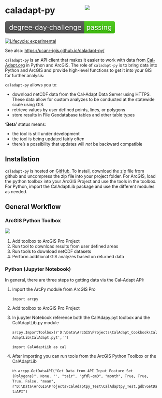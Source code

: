 
<!-- README.md is generated from README.Rmd. Please edit that file -->

# caladapt-py <img src="https://ucanr-igis.github.io/caladapt-py/reference/figures/caladaptpy-beta_logo.svg" align="right" width="240" />

<!-- badges: start -->
[![degree-day-challenge: passing](https://raw.githubusercontent.com/ucanr-igis/degree-day-challenge/main/badges/degree-day-challenge-passing.svg)](https://ucanr-igis.github.io/degree-day-challenge/)


[![Lifecycle:
experimental](https://img.shields.io/badge/lifecycle-experimental-orange.svg)](https://www.tidyverse.org/lifecycle/#experimental)
<!-- badges: end -->

See also: <https://ucanr-igis.github.io/caladapt-py/>

`caladapt-py` is an API client that makes it easier to work with data from [Cal-Adapt.org](https://cal-adapt.org/) in Python and ArcGIS. The role of `caladapt-py` is to bring data into Python and ArcGIS and provide high-level functions to get it into your GIS for further analysis:

`caladapt-py` allows you to:

*   download netCDF data from the Cal-Adapt Data Server using HTTPS. These data allow for custom analyzes to be conducted at the statewide scale using GIS.
*   retrieve values by user defined points, lines, or polygons
*   store results in File Geodatabase tables and other table types

**‘Beta’** status means:

*   the tool is still under development
*   the tool is being updated fairly often
*   there’s a possibility that updates will _not_ be backward compatible

[](#installation)Installation
-----------------------------

`caladapt-py` is hosted on [GitHub](https://github.com/ucanr-igis/caladapt-py). To install, download the [zip](https://github.com/UCANR-IGIS/caladapt-py/archive/refs/heads/master.zip) file from github and uncompress the zip file into your project folder. For ArcGIS, load the python toolbox into your ArcGIS Project and use the tools in the toolbox. For Python, import the CalAdaptLib package and use the different modules as needed.

[](#general-workflow)General Workflow
-------------------------------------

### ArcGIS Python Toolbox
<img src="https://ucanr-igis.github.io/caladapt-py/reference/figures/pythonToolbox.png"/>

1. Add toolbox to ArcGIS Pro Project
2. Run tool to download results from user defined areas
3. Run tools to download netCDF datasets
4. Perform additional GIS analyzes based on returned data

### Python (Jupyter Notebook)

In general, there are three steps to getting data via the Cal-Adapt API:

1. Import the ArcPy module from ArcGIS Pro
    
    `import arcpy`
    
2. Add toolbox to ArcGIS Pro Project
3. In jupyter Notebook reference both the CalAdapy.pyt toolbox and the CalAdaptLib.py module
    
    `arcpy.ImportToolbox(r'D:\Data\ArcGIS\Projects\CalAdapt_Cookbook\CalAdaptLib\CalAdapt.pyt','')`
    
    `import CalAdaptLib as cal`
    
4. After importing you can run tools from the ArcGIS Python Toolbox or the CalAdaptLib
    
    ie. `arcpy.GetDataAPI("Get Data from API Input Feature Set (Polygons)", None, '', "tair", "gfdl-cm3", "month", True, True, True, False, "mean", r"D:\Data\ArcGIS\Projects\CalAdaptpy_Test\CalAdaptpy_Test.gdb\GetDataAPI")`
